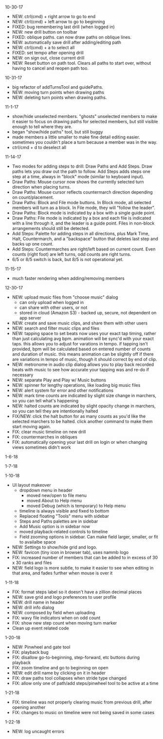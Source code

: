 10-30-17
* NEW: ctrl(cmd) + right arrow to go to end
* NEW: ctrl(cmd) + left arrow to go to beginning
* FIXED: bug remembering last drill (when logged in)
* NEW: new drill button on toolbar
* FIXED: oblique paths. can now draw paths on oblique lines.
* NEW: automatically save drill after adding/editing path
* NEW: ctrl(cmd) + a to select all
* FIXED: set tempo after opening drill
* NEW: on sign out, close current drill
* NEW: Reset button on path tool. Clears all paths to start over, without having to cancel and reopen path too.

10-31-17
* big refactor of addTurnsTool and guidePaths.
* NEW: moving turn points when drawing paths
* NEW: deleting turn points when drawing paths. 

11-1-17
* show/hide unselected members.  "ghosts" unselected members to make it easier to focus on drawing paths for selected members, but still visible enough to tell where they are.
* began "show/hide paths" tool, but still buggy
* made members a little smaller to make fine detail editing easier. sometimes you couldn't place a turn because a member was in the way.
* ctrl/cmd + d to deselect all

11-14-17
* Two modes for adding steps to drill:  Draw Paths and Add Steps. Draw paths lets you draw out the path to follow.  Add Steps adds steps one step at a time, always in "block" mode (similar to keyboard input).
* Draw Paths: Mouse cursor now shows the currently selected turn direction when placing turns.
* Draw Paths: Mouse cursor reflects countermarch direction depending on count/placement.
* Draw Paths: Block and File mode buttons.  In Block mode, all selected members will turn as a block. In File mode, they will "follow the leader".
* Draw Paths: Block mode is indicated by a box with a single guide point.
* Draw Paths: File mode is indicated by a box and each file is indicated with a line through it, and the leader is a guide point.  Files in non-block arrangements should still be detected.
* Add Steps: Palette for adding steps in all directions, plus Mark Time, Halt, Countermarch, and a "backspace" button that deletes last step and backs up one count.
* Add Steps: Countermarches are right/left based on current count.  Even counts (right foot) are left turns, odd counts are right turns.
* 6/5 or 8/5 switch is back, but 8/5 is not operational yet.

11-15-17
* much faster rendering when adding/removing members

12-30-17
* NEW: upload music files from "choose music" dialog
  * can only upload when logged in
  * can share with other users, or not
  * stored in cloud (Amazon S3) - backed up, secure, not dependent on app server
* NEW: create and save music clips, and share them with other users
* NEW: search and filter music clips and files
* NEW: tapping space to set beats now uses your exact tap timing, rather than just calculating avg bpm. animation will be sync'd with your exact taps. this allows you to adjust for varations in tempo. if tapping isn't provided, bpm will be calculated based on entered number of counts and duration of music. this means animation can be slightly off if there are variations in tempo of music, though it should correct by end of clip.
* NEW: metronome in audio clip dialog allows you to play back recorded beats with music to see how accurate your tapping was and re-do if necessary
* NEW: separate Play and Play w/ Music buttons
* NEW: spinner for lengthy operations, like loading big music files
* NEW: alert system for error and other notifications
* NEW: mark time counts are indicated by slight size change in marchers, so you can tell what's happening
* NEW: halted counts are indicated by slight opacity change in marchers, so you can tell they are intentionally halted
* FIX/NEW: click the halt button for as many counts as you'd like the selected marchers to be halted. click another command to make them start moving again.
* FIX: clear music timeline on new drill
* FIX: countermarches in obliques 
* FIX: automatically opening your last drill on login or when changing views sometimes didn't work

1-6-18

1-7-18

1-10-18
* UI layout makeover
  * dropdown menu in header
    * moved new/open to file menu
    * moved About to Help menu
    * moved Debug (which is temporary) to Help menu
  * timeline is always visible and fixed to bottom
  * Replaced floating "Tools" menu with sidebar
  * Steps and Paths palettes are in sidebar
  * Add Music option is in sidebar now
  * moved playback-related controls to timeline
  * Field zooming options in sidebar.  Can make field larger, smaller, or fit to availalbe space
* NEW: Settings to show/hide grid and logo. 
* NEW: favicon (tiny icon in browser tab), uses nammb logo
* FIX: increased number of members that can be added to in excess of 30 x 30 ranks and files
* NEW: field logo is more subtle, to make it easier to see when editing in that area, and fades further when mouse is over it 

1-11-18
* FIX: format steps label so it doesn't have a zillion decimal places
* NEW: save grid and logo preferences to user profile
* NEW: drill name in header
* NEW: drill info dialog
* NEW: composed by field when uploading 
* FIX: wavy file indicators when on odd count
* FIX: show new step count when moving turn marker
* Clean up event related code

1-20-18
* NEW: Pinwheel and gate tool
* FIX: playback bug
* FIX: disallow go-to-beginning, step-forward, etc buttons during playback
* FIX: zoom timeline and go to beginning on open
* NEW: edit drill name by clicking on it in header
* FIX: draw paths tool collapses when stride type changed
* FIX: allow only one of path/add steps/pinwheel tool to be active at a time

1-21-18
* FIX: timeline was not properly clearing music from previous drill, after opening another
* FIX: changes to music on timeline were not being saved in some cases

1-22-18
* NEW: log uncaught errors
